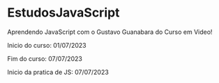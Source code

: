 # EstudosJavaScript
 Aprendendo JavaScript com o Gustavo Guanabara do Curso em Video!

 Inicio do curso: 01/07/2023

 Fim do curso: 07/07/2023

 Inicio da pratica de JS: 07/07/2023